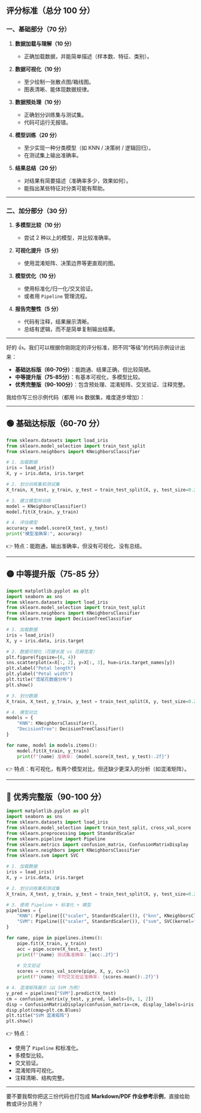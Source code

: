 ## 评分标准（总分 100 分）

### 一、基础部分（70 分）

1. **数据加载与理解（10 分）**  
   - 正确加载数据，并能简单描述（样本数、特征、类别）。  

2. **数据可视化（10 分）**  
   - 至少绘制一张散点图/箱线图。  
   - 图表清晰、能体现数据规律。  

3. **数据预处理（10 分）**  
   - 正确划分训练集与测试集。  
   - 代码可运行无报错。  

4. **模型训练（20 分）**  
   - 至少实现一种分类模型（如 KNN / 决策树 / 逻辑回归）。  
   - 在测试集上输出准确率。  

5. **结果总结（20 分）**  
   - 对结果有简要描述（准确率多少，效果如何）。  
   - 能指出某些特征对分类可能有帮助。  

---

### 二、加分部分（30 分）

1. **多模型比较（10 分）**  
   - 尝试 2 种以上的模型，并比较准确率。  

2. **可视化提升（5 分）**  
   - 使用混淆矩阵、决策边界等更直观的图。  

3. **模型优化（10 分）**  
   - 使用标准化/归一化/交叉验证。  
   - 或者用 `Pipeline` 管理流程。  

4. **报告完整性（5 分）**  
   - 代码有注释，结果展示清晰。  
   - 总结有逻辑，而不是简单复制输出结果。  

---

好的 👍。我们可以根据你刚刚定的评分标准，把不同“等级”的代码示例设计出来：

- **基础达标版（60-70分）**：能跑通、结果正确，但比较简陋。
- **中等提升版（75-85分）**：有基本可视化，多模型比较。
- **优秀完整版（90-100分）**：包含预处理、混淆矩阵、交叉验证、注释完整。

我给你写三份示例代码（都用 Iris 数据集，难度逐步增加）：

------

## 🟢 基础达标版（60-70 分）

```python
from sklearn.datasets import load_iris
from sklearn.model_selection import train_test_split
from sklearn.neighbors import KNeighborsClassifier

# 1. 加载数据
iris = load_iris()
X, y = iris.data, iris.target

# 2. 划分训练集和测试集
X_train, X_test, y_train, y_test = train_test_split(X, y, test_size=0.2, random_state=42)

# 3. 建立模型并训练
model = KNeighborsClassifier()
model.fit(X_train, y_train)

# 4. 评估模型
accuracy = model.score(X_test, y_test)
print("模型准确率:", accuracy)
```

👉 特点：能跑通，输出准确率，但没有可视化、没有总结。

------

## 🟡 中等提升版（75-85 分）

```python
import matplotlib.pyplot as plt
import seaborn as sns
from sklearn.datasets import load_iris
from sklearn.model_selection import train_test_split
from sklearn.neighbors import KNeighborsClassifier
from sklearn.tree import DecisionTreeClassifier

# 1. 加载数据
iris = load_iris()
X, y = iris.data, iris.target

# 2. 数据可视化（花瓣长度 vs 花瓣宽度）
plt.figure(figsize=(6, 4))
sns.scatterplot(x=X[:, 2], y=X[:, 3], hue=iris.target_names[y])
plt.xlabel("Petal length")
plt.ylabel("Petal width")
plt.title("鸢尾花数据分布")
plt.show()

# 3. 划分数据
X_train, X_test, y_train, y_test = train_test_split(X, y, test_size=0.2, random_state=42)

# 4. 模型对比
models = {
    "KNN": KNeighborsClassifier(),
    "DecisionTree": DecisionTreeClassifier()
}

for name, model in models.items():
    model.fit(X_train, y_train)
    print(f"{name} 准确率: {model.score(X_test, y_test):.2f}")
```

👉 特点：有可视化，有两个模型对比，但还缺少更深入的分析（如混淆矩阵）。

------

## 🔴 优秀完整版（90-100 分）

```python
import matplotlib.pyplot as plt
import seaborn as sns
from sklearn.datasets import load_iris
from sklearn.model_selection import train_test_split, cross_val_score
from sklearn.preprocessing import StandardScaler
from sklearn.pipeline import Pipeline
from sklearn.metrics import confusion_matrix, ConfusionMatrixDisplay
from sklearn.neighbors import KNeighborsClassifier
from sklearn.svm import SVC

# 1. 加载数据
iris = load_iris()
X, y = iris.data, iris.target

# 2. 划分训练集和测试集
X_train, X_test, y_train, y_test = train_test_split(X, y, test_size=0.2, random_state=42)

# 3. 使用 Pipeline + 标准化 + 模型
pipelines = {
    "KNN": Pipeline([("scaler", StandardScaler()), ("knn", KNeighborsClassifier(n_neighbors=5))]),
    "SVM": Pipeline([("scaler", StandardScaler()), ("svm", SVC(kernel="linear"))])
}

for name, pipe in pipelines.items():
    pipe.fit(X_train, y_train)
    acc = pipe.score(X_test, y_test)
    print(f"{name} 测试集准确率: {acc:.2f}")
    
    # 交叉验证
    scores = cross_val_score(pipe, X, y, cv=5)
    print(f"{name} 平均交叉验证准确率: {scores.mean():.2f}")

# 4. 混淆矩阵展示（以 SVM 为例）
y_pred = pipelines["SVM"].predict(X_test)
cm = confusion_matrix(y_test, y_pred, labels=[0, 1, 2])
disp = ConfusionMatrixDisplay(confusion_matrix=cm, display_labels=iris.target_names)
disp.plot(cmap=plt.cm.Blues)
plt.title("SVM 混淆矩阵")
plt.show()
```

👉 特点：

- 使用了 `Pipeline` 和标准化。
- 多模型比较。
- 交叉验证。
- 混淆矩阵可视化。
- 注释清晰、结构完整。

------

要不要我帮你把这三份代码也打包成 **Markdown/PDF 作业参考示例**，直接给助教或评分员用？